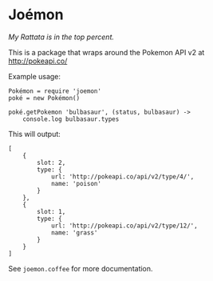 Joémon
======

_My Rattata is in the top percent._

This is a package that wraps around the Pokemon API v2 at http://pokeapi.co/

Example usage:

```
Pokémon = require 'joemon'
poké = new Pokémon()

poké.getPokemon 'bulbasaur', (status, bulbasaur) ->
	console.log bulbasaur.types
```

This will output:

```
[
	{ 
		slot: 2,
		type: {
			url: 'http://pokeapi.co/api/v2/type/4/',
			name: 'poison'
		}
	},
	{ 
		slot: 1,
		type: {
			url: 'http://pokeapi.co/api/v2/type/12/',
			name: 'grass'
		}
	}
]
```

See `joemon.coffee` for more documentation.
